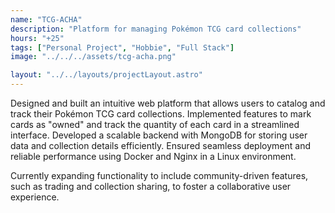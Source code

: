 ```yaml
---
name: "TCG-ACHA"
description: "Platform for managing Pokémon TCG card collections"
hours: "+25"
tags: ["Personal Project", "Hobbie", "Full Stack"]
image: "../../../assets/tcg-acha.png"

layout: "../../layouts/projectLayout.astro"
---
```


Designed and built an intuitive web platform that allows users to catalog and track their Pokémon TCG card collections. Implemented features to mark cards as "owned" and track the quantity of each card in a streamlined interface. Developed a scalable backend with MongoDB for storing user data and collection details efficiently. Ensured seamless deployment and reliable performance using Docker and Nginx in a Linux environment.

Currently expanding functionality to include community-driven features, such as trading and collection sharing, to foster a collaborative user experience.
